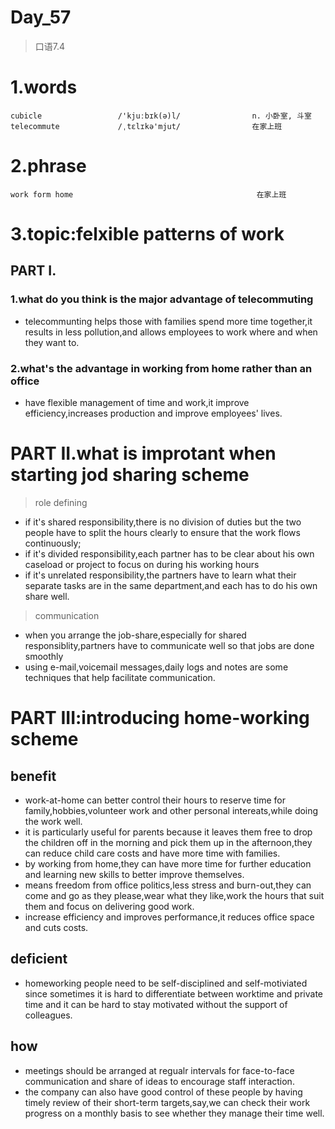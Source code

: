 # Day_57
> 口语7.4
# 1.words
    cubicle                 /'kjuːbɪk(ə)l/                n. 小卧室, 斗室
    telecommute             /ˌtɛlɪkə'mjut/                在家上班


# 2.phrase
    work form home                                         在家上班
    
    


# 3.topic:felxible patterns of work
## PART I.
### 1.what do you think is the major advantage of telecommuting
- telecommunting helps those with families spend more time together,it results in less pollution,and allows employees to work where and when they want to.

### 2.what's the advantage in working from home rather than an office
- have flexible management of time and work,it improve efficiency,increases production and improve employees' lives.

# PART II.what is improtant when starting jod sharing scheme
> role defining
- if it's shared responsibility,there is no division of duties but the two people have to split the hours clearly to ensure
that the work flows continuously;
- if it's divided responsibility,each partner has to be clear about his own caseload or project to focus on during his working
hours
- if it's unrelated responsibility,the partners have to learn what their separate tasks are in the same department,and each has to do his own share well.

> communication
- when you arrange the job-share,especially for shared responsiblity,partners have to communicate well so that jobs are done smoothly
- using e-mail,voicemail messages,daily logs and notes are some techniques that help facilitate communication.

# PART III:introducing home-working scheme
## benefit
- work-at-home can better control their hours to reserve time for family,hobbies,volunteer work and other personal intereats,while doing the work well.
- it is particularly useful for parents because it leaves them free to drop the children off in the morning and pick them
up in the afternoon,they can reduce child care costs and have more time with families.
- by working from home,they can have more time for further education and learning new skills to better improve themselves.
- means freedom from office politics,less stress and burn-out,they can come and go as they please,wear what they like,work the hours that suit them and focus on delivering good work.
- increase efficiency and improves performance,it reduces office space and cuts costs.

## deficient
- homeworking people need to be self-disciplined and self-motiviated since sometimes it is hard to differentiate between worktime and private time and it can be hard to stay motivated without the support of colleagues.

## how
- meetings should be arranged at regualr intervals for face-to-face communication and share of ideas to encourage staff interaction.
- the company can also have good control of these people by having timely review of their short-term targets,say,we can check their work progress on a monthly basis to see whether they manage their time well.





